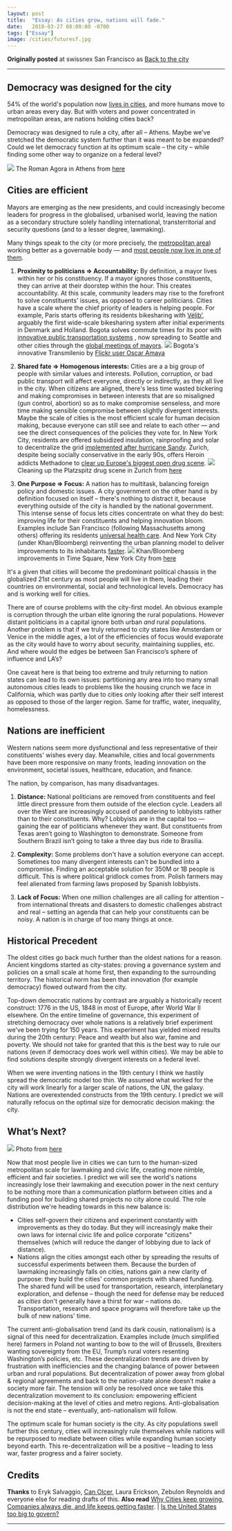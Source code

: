 ```yaml
---
layout: post
title:  "Essay: As cities grow, nations will fade."
date:   2018-03-27 08:00:00 -0700
tags: ["Essay"]
image: /cities/futuresf.jpg
---
```


**Originally posted** at swissnex San Francisco as [Back to the city](https://nextrends.swissnexsanfrancisco.org/back-to-the-city/)

------------------------------------------------------------------------------------------------------------------


Democracy was designed for the city
-----------------------------------
54% of the world's population now [lives in cities](https://data.worldbank.org/indicator/SP.URB.TOTL.IN.ZS), and more humans move to urban areas every day.  But with voters and power concentrated in metropolitan areas, are nations holding cities back?

Democracy was designed to rule a city, after all – Athens. Maybe we've stretched the democratic system further than it was meant to be expanded? Could we let democracy function at its optimum scale – the city – while finding some other way to organize on a federal level?

![](/cities/athensromanagora.jpg) The Roman Agora in Athens from [here](https://upload.wikimedia.org/wikipedia/commons/thumb/e/e2/Athens_Roman_Agora.jpg/800px-Athens_Roman_Agora.jpg)

Cities are efficient
--------------------
Mayors are emerging as the new presidents, and could increasingly become leaders for progress in the globalised, urbanised world, leaving the nation as a secondary structure solely handling international, transterritorial and security questions (and to a lesser degree, lawmaking).

Many things speak to the city (or more precisely, the [metropolitan area](https://en.wikipedia.org/wiki/Metropolitan_area)) working better as a governable body — and [most people now live in one of them](http://www.un.org/en/development/desa/news/population/world-urbanization-prospects-2014.html).

1. **Proximity to politicians => Accountability:** By definition, a mayor lives within her or his constituency. If a mayor ignores those constituents, they can arrive at their doorstep within the hour. This creates accountability. At this scale, community leaders may rise to the forefront to solve constituents' issues, as opposed to career politicians. Cities have a scale where the chief priority of leaders is helping people. For example, Paris starts offering its residents bikesharing with [Vélib’](https://www.citylab.com/city-makers-connections/bike-share/#slide-1998), arguably the first wide-scale bikesharing system after initial experiments in Denmark and Holland. Bogota solves commute times for its poor with [innovative public transportation systems](https://www.pri.org/stories/2015-10-21/can-modern-megacity-bogot-get-without-subway) , now spreading to Seattle and other cities through the [global meetings of mayors](https://www.ted.com/talks/benjamin_barber_why_mayors_should_rule_the_world). ![](/cities/transmilenio.jpg) Bogota's innovative Transmilenio by [Flickr user Oscar Amaya](https://www.flickr.com/photos/oskam/6253700043/in/photolist-awBR9x-awEyKQ-y4G9n-eF57da-y4G3M-9u7Btf-rRYqgM-rTHmh3-6rDD2C-sbfR8V-wwMy1-9QcA7n-6rzy8P-4z4MLV-sbaoyJ-revcit-rTRDd2-8VGpY7-sbiQQP-s91HqA-fbNgv-gTArzs-s91Vcb-y4G6L-y4Gcs-4Yi69w-reuKTR-reiCbE-56581s-sba6im-sbfvYH-5x2PaD-8X6zWA-5657M1-sbiytF-sb9RLm-reisnS-reuW5c-sba5pN-s91T4y-xd1HH-rTRe88-pjarV-s921W7-sbfeYr-sbipsp-sba1uJ-rTJoVE-bDw55i-4yseuS)

2. **Shared fate => Homogenous interests:** Cities are a a big group of people with similar values and interests. Pollution, corruption, or bad public transport will affect everyone, directly or indirectly, as they all live in the city. When citizens are aligned, there's less time wasted bickering and making compromises in between interests that are so misaligned (gun control, abortion) so as to make compromise senseless, and more time making sensible compromise between slightly divergent interests. Maybe the scale of cities is the most efficient scale for human decision making, because everyone can still see and relate to each other — and see the direct consequences of the policies they vote for. In New York City, residents are offered subsidized insulation, rainproofing and solar to decentralize the grid [implemented after hurricane Sandy](http://www.nytimes.com/2012/11/20/business/energy-environment/solar-power-as-solution-for-storm-darkened-homes.html).
Zurich, despite being socially conservative in the early 90s, offers Heroin addicts Methadone to [clear up Europe's biggest open drug scene](https://www.pri.org/stories/2016-02-12/us-can-learn-lot-zurich-about-how-fight-its-heroin-crisis). ![](/cities/heroinplatzspitzzurich.gif) Cleaning up the Platzspitz drug scene in Zurich from [here](http://politicsofsin.50megs.com/H/swiss.heroin.summary_lancet.367.1830-4_2006.html)

3. **One Purpose => Focus:** A nation has to multitask, balancing foreign policy and domestic issues. A city government on the other hand is by definition focused on itself – there's nothing to distract it, because everything outside of the city is handled by the national government. This intense sense of focus lets cities concentrate on what they do best: improving life for their constituents and helping innovation bloom. Examples include San Francisco (following Massachusetts among others) offering its residents [universal health care](http://www.sacbee.com/news/politics-government/capitol-alert/article138777138.html). And New York City (under Khan/Bloomberg) reinventing the urban planning model to deliver improvements to its inhabitants [faster](https://www.ted.com/talks/janette_sadik_khan_new_york_s_streets_not_so_mean_any_more ). ![](/cities/khantimessquare.jpg) Khan/Bloomberg improvements in Time Square, New York City from [here](http://www.earthpowernews.com/wp-content/uploads/2014/02/before-after2.jpg)

It's a given that cities will become the predominant political chassis in the globalized 21st century as most people will live in them, leading their countries on environmental, social and technological levels. Democracy has and is working well for cities.

There are of course problems with the city-first model. An obvious example is corruption through the urban elite ignoring the rural populations. However distant politicians in a capital ignore both urban _and_ rural populations. Another problem is that if we truly returned to city states like Amsterdam or Venice in the middle ages, a lot of the efficiencies of focus would evaporate as the city would have to worry about security, maintaining supplies, etc. And where would the edges be between San Francisco’s sphere of influence and LA’s?

One caveat here is that being too extreme and truly returning to nation states can lead to its own issues: partitioning any area into too many small autonomous cities leads to problems like the housing crunch we face in California, which was partly due to cities only looking after their self interest as opposed to those of the larger region. Same for traffic, water, inequality, homelessness.

Nations are inefficient
-----------------------
Western nations seem more dysfunctional and less representative of their constituents' wishes every day. Meanwhile, cities and local governments have been more responsive on many fronts, leading innovation on the environment, societal issues, healthcare, education, and finance.

The nation, by comparison, has many disadvantages.

1. **Distance:** National politicians are removed from constituents and feel little direct pressure from them outside of the election cycle. Leaders all over the West are increasingly accused of pandering to lobbyists rather than to their constituents. Why? Lobbyists are in the capital too — gaining the ear of politicians whenever they want. But constituents from Texas aren’t going to Washington to demonstrate. Someone from Southern Brazil isn’t going to take a three day bus ride to Brasilia.

2. **Complexity:** Some problems don't have a solution everyone can accept. Sometimes too many divergent interests can't be bundled into a compromise. Finding an acceptable solution for 350M or 1B people is difficult. This is where political gridlock comes from. Polish farmers may feel alienated from farming laws proposed by Spanish lobbyists.

3. **Lack of Focus:** When one million challenges are all calling for attention – from international threats and disasters to domestic challenges abstract and real – setting an agenda that can help your constituents can be noisy. A nation is in charge of too many things at once.



Historical Precedent
--------------------
The oldest cities go back much further than the oldest nations for a reason. Ancient kingdoms started as city-states: proving a governance system and policies on a small scale at home first, then expanding to the surrounding territory. The historical norm has been that innovation (for example democracy) flowed outward from the city.

Top-down democratic nations by contrast are arguably a historically recent construct: 1776 in the US, 1848 in most of Europe, after World War II elsewhere. On the entire timeline of governance, this experiment of stretching democracy over whole nations is a relatively brief experiment we've been trying for 150 years. This experiment has yielded mixed results during the 20th century: Peace and wealth but also war, famine and poverty. We should not take for granted that this is the best way to rule our nations (even if democracy does work well within cities). We may be able to find solutions despite strongly divergent interests on a federal level.

When we were inventing nations in the 19th century I think we hastily spread the democratic model too thin. We assumed what worked for the city will work linearly for a larger scale of nations, the UN, the galaxy. Nations are overextended constructs from the 19th century. I predict we will naturally refocus on the optimal size for democratic decision making: the city.


What’s Next?
------------

![](/cities/futuresf.jpg) Photo from [here](https://flic.kr/p/s1Giva)

Now that most people live in cities we can turn to the human-sized metropolitan scale for lawmaking and civic life, creating more nimble, efficient and fair societies. I predict we will see the world's nations increasingly lose their lawmaking and execution power in the next century to be nothing more than a communication platform between cities and a funding pool for building shared projects no city alone could. The role distribution we're heading towards in this new balance is:
* Cities self-govern their citizens and experiment constantly with improvements as they do today. But they will increasingly make their own laws for internal civic life and police corporate "citizens" themselves (which will reduce the danger of lobbying due to lack of distance).
* Nations align the cities amongst each other by spreading the results of successful experiments between them. Because the burden of lawmaking increasingly falls on cities, nations gain a new clarity of purpose: they build the cities' common projects with shared funding. The shared fund will be used for transportation, research, interplanetary exploration, and defense – though the need for defense may be reduced as _cities_ don't generally have a thirst for war – nations do. Transportation, research and space programs will therefore take up the bulk of new nations' time.

The current anti-globalisation trend (and its dark cousin, nationalism) is a signal of this need for decentralization. Examples include (much simplified here) farmers in Poland not wanting to bow to the will of Brussels, Brexiters wanting sovereignty from the EU, Trump’s rural voters resenting Washington’s policies, etc. These decentralization trends are driven by frustration with inefficiencies and the changing balance of power between urban and rural populations. But decentralization of power away from global & regional agreements and back to the nation-state alone doesn’t make a society more fair. The tension will only be resolved once we take this decentralization movement to its conclusion: empowering efficient decision-making at the level of cities and metro regions. Anti-globalisation is not the end state – eventually, anti-nationalism will follow.

The optimum scale for human society is the city. As city populations swell further this century, cities will increasingly rule themselves while nations will be repurposed to mediate between cities while expanding human society beyond earth. This re-decentralization will be a positive – leading to less war, faster progress and a fairer society.


Credits
-------
**Thanks** to Eryk Salvaggio, [Can Olcer](https://humbot.io), Laura Erickson, Zebulon Reynolds and everyone else for reading drafts of this. **Also read** [Why Cities keep growing, Companies always die, and life keeps getting faster](http://longnow.org/seminars/02011/jul/25/why-cities-keep-growing-corporations-always-die-and-life-gets-faster/). | [Is the United States too big to govern?](https://www.nytimes.com/2018/05/11/opinion/sunday/united-states-too-big.html)


--------
